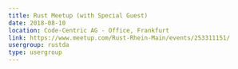 ```yaml
---
title: Rust Meetup (with Special Guest)
date: 2018-08-10
location: Code-Centric AG - Office, Frankfurt
link: https://www.meetup.com/Rust-Rhein-Main/events/253311151/
usergroup: rustda
type: usergroup
---
```

